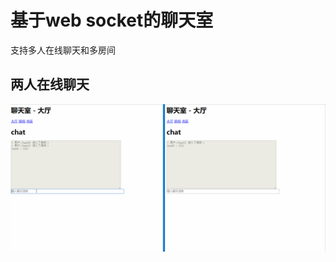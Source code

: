 # 基于web socket的聊天室
支持多人在线聊天和多房间
## 两人在线聊天
![image](https://github.com/jtingjun/chat_websocket/blob/master/chat.gif)
